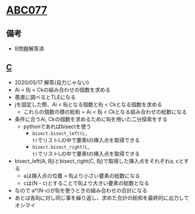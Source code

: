 # [ABC077](https://atcoder.jp/contests/abc077/tasks)

## 備考

- B問題解答済

## [C](https://atcoder.jp/contests/abc077/tasks/arc084_a)

- 2020/05/17 解答(自力じゃない)
- Ai < Bj < Ckの組み合わせの個数を求める
- 愚直に調べるとTLEになる
- jを固定した際、Ai < Bjとなる個数とBj < Ckとなる個数を求める
  - これらの個数の積の総和 = Ai < Bj < Ckとなる組み合わせの総数になる
- 条件に合うAi, Ckの個数を求めるためにBjを用いた二分探索をする
  - pythonであればbisectを使う
    - <code>bisect.bisect_left(L, t)</code>でリストLの中で要素tの挿入点を取得できる
    - <code>bisect.bisect_right(L, t)</code>でリストLの中で要素tの挿入点を取得できる
- bisect_left(A, Bj)とbisect_right(C, Bj)で取得した挿入点をそれぞれa, cとする
  - aは挿入点の位置 = Bjより小さい要素の総数になる
  - cは(N - c)とすることでBjより大きい要素の総数となる
- なので a*(N-c)がBjを使うときの組み合わせの合計になる
- あとは各Bjに対し同じ事を繰り返し、求めた合計の総和を最終的に出力してオシマイ
